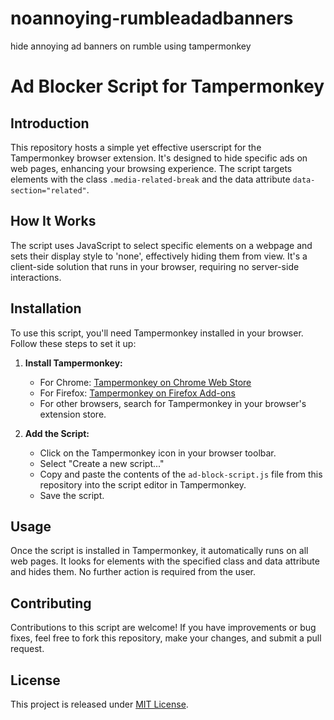 # noannoying-rumbleadadbanners
hide annoying ad banners on rumble using tampermonkey 

# Ad Blocker Script for Tampermonkey

## Introduction
This repository hosts a simple yet effective userscript for the Tampermonkey browser extension. It's designed to hide specific ads on web pages, enhancing your browsing experience. The script targets elements with the class `.media-related-break` and the data attribute `data-section="related"`.

## How It Works
The script uses JavaScript to select specific elements on a webpage and sets their display style to 'none', effectively hiding them from view. It's a client-side solution that runs in your browser, requiring no server-side interactions.

## Installation
To use this script, you'll need Tampermonkey installed in your browser. Follow these steps to set it up:

1. **Install Tampermonkey:**
   - For Chrome: [Tampermonkey on Chrome Web Store](https://chrome.google.com/webstore/detail/tampermonkey/)
   - For Firefox: [Tampermonkey on Firefox Add-ons](https://addons.mozilla.org/en-US/firefox/addon/tampermonkey/)
   - For other browsers, search for Tampermonkey in your browser's extension store.

2. **Add the Script:**
   - Click on the Tampermonkey icon in your browser toolbar.
   - Select "Create a new script..."
   - Copy and paste the contents of the `ad-block-script.js` file from this repository into the script editor in Tampermonkey.
   - Save the script.

## Usage
Once the script is installed in Tampermonkey, it automatically runs on all web pages. It looks for elements with the specified class and data attribute and hides them. No further action is required from the user.

## Contributing
Contributions to this script are welcome! If you have improvements or bug fixes, feel free to fork this repository, make your changes, and submit a pull request.

## License
This project is released under [MIT License](LICENSE).

